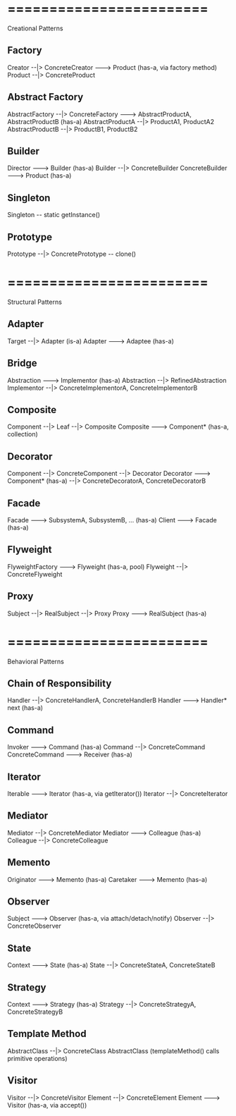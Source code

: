 # ========================
Creational Patterns

## Factory

Creator
\--|> ConcreteCreator
\---> Product (has-a, via factory method)
Product
\--|> ConcreteProduct

## Abstract Factory

AbstractFactory
\--|> ConcreteFactory
\---> AbstractProductA, AbstractProductB (has-a)
AbstractProductA
\--|> ProductA1, ProductA2
AbstractProductB
\--|> ProductB1, ProductB2

## Builder

Director
\---> Builder (has-a)
Builder
\--|> ConcreteBuilder
ConcreteBuilder
\---> Product (has-a)

## Singleton

Singleton
\-- static getInstance()

## Prototype

Prototype
\--|> ConcretePrototype
\-- clone()

# ========================
Structural Patterns

## Adapter

Target
\--|> Adapter (is-a)
Adapter
\---> Adaptee (has-a)

## Bridge

Abstraction
\---> Implementor (has-a)
Abstraction
\--|> RefinedAbstraction
Implementor
\--|> ConcreteImplementorA, ConcreteImplementorB

## Composite

Component
\--|> Leaf
\--|> Composite
Composite
\---> Component\* (has-a, collection)

## Decorator

Component
\--|> ConcreteComponent
\--|> Decorator
Decorator
\---> Component\* (has-a)
\--|> ConcreteDecoratorA, ConcreteDecoratorB

## Facade

Facade
\---> SubsystemA, SubsystemB, ... (has-a)
Client
\---> Facade (has-a)

## Flyweight

FlyweightFactory
\---> Flyweight (has-a, pool)
Flyweight
\--|> ConcreteFlyweight

## Proxy

Subject
\--|> RealSubject
\--|> Proxy
Proxy
\---> RealSubject (has-a)

# ========================
Behavioral Patterns

## Chain of Responsibility

Handler
\--|> ConcreteHandlerA, ConcreteHandlerB
Handler
\---> Handler\* next (has-a)

## Command

Invoker
\---> Command (has-a)
Command
\--|> ConcreteCommand
ConcreteCommand
\---> Receiver (has-a)

## Iterator

Iterable
\---> Iterator (has-a, via getIterator())
Iterator
\--|> ConcreteIterator

## Mediator

Mediator
\--|> ConcreteMediator
Mediator
\---> Colleague (has-a)
Colleague
\--|> ConcreteColleague

## Memento

Originator
\---> Memento (has-a)
Caretaker
\---> Memento (has-a)

## Observer

Subject
\---> Observer (has-a, via attach/detach/notify)
Observer
\--|> ConcreteObserver

## State

Context
\---> State (has-a)
State
\--|> ConcreteStateA, ConcreteStateB

## Strategy

Context
\---> Strategy (has-a)
Strategy
\--|> ConcreteStrategyA, ConcreteStrategyB

## Template Method

AbstractClass
\--|> ConcreteClass
AbstractClass
(templateMethod() calls primitive operations)

## Visitor

Visitor
\--|> ConcreteVisitor
Element
\--|> ConcreteElement
Element
\---> Visitor (has-a, via accept())